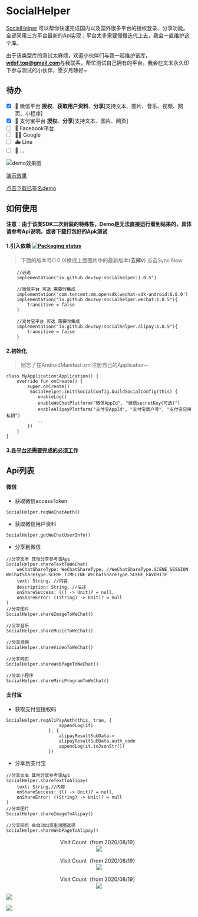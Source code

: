 # SocialHelper

[SocialHelper](https://github.com/devzwy/SocialHelper) 可以帮你快速完成国内以及国外很多平台的授权登录、分享功能。全部采用三方平台最新的Api实现；平台太多需要慢慢迭代上去，我会一直维护这个库。

由于该类型库的测试太麻烦，欢迎小伙伴们与我一起维护该库，**wdsf.top@gmail.com**与我联系，帮忙测试自己拥有的平台。我会在文末永久印下参与测试的小伙伴，愿岁月静好~

## 待办

- [x] 🎉 微信平台 **授权**、**获取用户资料**、**分享**[支持文本、图片、音乐、视频、网页、小程序]
- [x] 🎉 支付宝平台 **授权**、**分享**[支持文本、图片、网页]
- [ ] 🏁 Facebook平台
- [ ] 💃🏻 Google
- [ ] 🚑 Line
- [ ] 📝 ...

![demo效果图](https://download.wdsf.top/dev%2Fimage%2Fdemo.png)  

[演示效果](https://download.wdsf.top/dev/video/show.mp4)  

[点击下载已签名demo](https://download.wdsf.top/dev/apk/socialhelper.apk)

## 如何使用

**注意**：__由于该类SDK二次封装的特殊性，Demo是无法直接运行看到结果的，具体请参考Api说明。或者下载打包好的Apk测试__

#### 1.引入依赖  [![Packaging status](https://img.shields.io/nexus/r/io.github.devzwy/socialhelper?label=SocialHelper&nexusVersion=2&server=https%3A%2F%2Fs01.oss.sonatype.org)](https://github.com/devzwy/SocialHelper)

> 下面的版本号(1.0.0)换成上面图片中的最新版本(**去掉v**)
> 点击Sync Now

```
    //必选
    implementation("io.github.devzwy:socialhelper:1.0.5")
    
    //微信平台 可选 需要时集成
    implementation('com.tencent.mm.opensdk:wechat-sdk-android:6.8.0')
    implementation("io.github.devzwy:socialhelper.wechat:1.0.5"){
        transitive = false
    }

    //支付宝平台 可选 需要时集成
    implementation("io.github.devzwy:socialhelper.alipay:1.0.5"){
        transitive = false
    }
```

#### 2.初始化

> 别忘了在AndroidManifest.xml注册自己的Application~

```
class MyApplication:Application() {
    override fun onCreate() {
        super.onCreate()
         SocialHelper.init(SocialConfig.buildSocialConfig(this) {
            enableLog()
            enableWeChatPlatform("微信AppId", "微信secretKey(可选)")
            enableAlipayPlatform("支付宝AppId", "支付宝商户号", "支付宝应用私钥")
            ..
        })
    }
}
```
#### 3.[各平台还需要完成的必须工作](https://github.com/devzwy/SocialHelper/blob/main/PlatformInfo.md)

## Api列表

#### 微信 
- 获取微信accessToken
```
SocialHelper.reqWeChatAuth()
```
- 获取微信用户资料
```
SocialHelper.getWeChatUserInfo()
```

- 分享到微信
```
//分享文本 其他分享参考该Api
SocialHelper.shareTextToWeChat(
    weChatShareType: WeChatShareType, //WeChatShareType.SCENE_SESSION WeChatShareType.SCENE_TIMELINE WeChatShareType.SCENE_FAVORITE 
    text: String, //内容
    description: String, //描述
    onShareSuccess: (() -> Unit)? = null,
    onShareError: ((String) -> Unit)? = null
)
//分享图片
SocialHelper.shareImageToWeChat()

//分享音乐
SocialHelper.shareMusicToWeChat()

//分享视频
SocialHelper.shareVideoToWeChat()

//分享网页
SocialHelper.shareWebPageToWeChat()

//分享小程序
SocialHelper.shareMiniProgramToWeChat()

```

#### 支付宝
- 获取支付宝授权码
```
SocialHelper.reqAliPayAuth(this, true, {
                    appendLog(it)
                }, {
                    alipayResultSubData->
                    alipayResultSubData.auth_code
                    appendLog(it.toJsonStr())
                })
```

- 分享到支付宝
```
//分享文本 其他分享参考该Api
SocialHelper.shareTextToAlipay(
    text: String,//内容
    onShareSuccess: (() -> Unit)? = null,
    onShareError: ((String) -> Unit)? = null
)
//分享图片
SocialHelper.shareImageToAlipay()

//分享网页 会自动出现生活圈选项
SocialHelper.shareWebPageToAlipay()

```
<p align="center">
  Visit Count（from 2020/08/19）<br>
  <img src="https://profile-counter.glitch.me/razerdp-basepopup/count.svg" />
</p>

<p align="center">
  Visit Count（from 2020/08/19）<br>
  <img src="https://profile-counter.glitch.me/devzwy-SocialHelper/count.svg" />
</p>

<p align="center">
  Visit Count（from 2020/08/19）<br>
  <img src="https://profile-counter.glitch.me/devzwy-socialhelper/count.svg" />
</p>

![](https://changkun.de/urlstat?mode=github&repo=socialhelper/night)

![](https://changkun.de/urlstat?mode=github&repo=SocialHelper/night)

